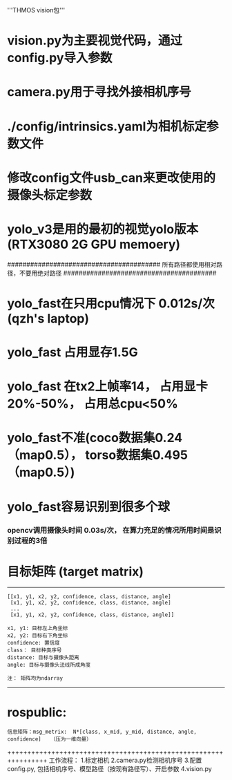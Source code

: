 '''THMOS vision包'''
# vision.py为主要视觉代码，通过config.py导入参数

# camera.py用于寻找外接相机序号
# ./config/intrinsics.yaml为相机标定参数文件
# 修改config文件usb_can来更改使用的摄像头标定参数

# yolo_v3是用的最初的视觉yolo版本 (RTX3080 2G GPU memoery)

########################################
    所有路径都使用相对路径，不要用绝对路径
########################################

# yolo_fast在只用cpu情况下 0.012s/次   (qzh's laptop)
# yolo_fast 占用显存1.5G
# yolo_fast 在tx2上帧率14， 占用显卡20%-50%， 占用总cpu<50%
# yolo_fast不准(coco数据集0.24（map0.5）， torso数据集0.495（map0.5）) 
# yolo_fast容易识别到很多个球

### opencv调用摄像头时间 0.03s/次， 在算力充足的情况所用时间是识别过程的3倍 ###


# 目标矩阵 (target matrix)
----------------------------------------------------------------    
    [[x1, y1, x2, y2, confidence, class, distance, angle]   
     [x1, y1, x2, y2, confidence, class, distance, angle]
     ...
     [x1, y1, x2, y2, confidence, class, distance, angle]]

    x1, y1: 目标左上角坐标
    x2, y2: 目标右下角坐标
    confidence: 置信度
    class： 目标种类序号
    distance: 目标与摄像头距离
    angle: 目标与摄像头法线所成角度

    注： 矩阵均为ndarray
----------------------------------------------------------------

# rospublic: 
    信息矩阵：msg_metrix:  N*[class, x_mid, y_mid, distance, angle, confidence]   （压为一维向量）


++++++++++++++++++++++++++++++++++++++++++++++++++++++++++++++++
    工作流程：
        1.标定相机
        2.camera.py检测相机序号
        3.配置config.py, 包括相机序号、模型路径（按现有路径写）、开启参数
        4.vision.py
